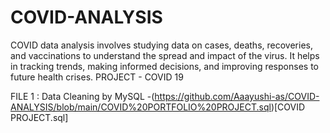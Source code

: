 # COVID-ANALYSIS
COVID data analysis involves studying data on cases, deaths, recoveries, and vaccinations to understand the spread and impact of the virus. It helps in tracking trends, making informed decisions, and improving responses to future health crises.
PROJECT - COVID 19

FILE 1 :  Data Cleaning by MySQL -(https://github.com/Aaayushi-as/COVID-ANALYSIS/blob/main/COVID%20PORTFOLIO%20PROJECT.sql)[COVID PROJECT.sql]
